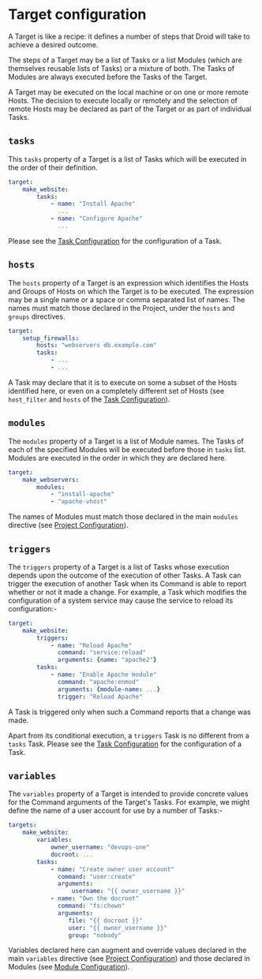 # Target configuration

A Target is like a recipe: it defines a number of steps that Droid will take to
achieve a desired outcome.

The steps of a Target may be a list of Tasks or a list Modules (which are
themselves reusable lists of Tasks) or a mixture of both.  The Tasks of Modules
are always executed before the Tasks of the Target.

A Target may be executed on the local machine or on one or more remote Hosts.
The decision to execute locally or remotely and the selection of remote Hosts
may be declared as part of the Target or as part of individual Tasks.

## `tasks`

This `tasks` property of a Target is a list of Tasks which will be executed in
the order of their definition.

```yaml
target:
    make_website:
        tasks:
            - name: "Install Apache"
              ...
            - name: "Configure Apache"
              ...
```

Please see the [Task Configuration][conf-task] for the configuration of a Task.

## `hosts`

The `hosts` property of a Target is an expression which identifies the Hosts
and Groups of Hosts on which the Target is to be executed.  The expression may
be a single name or a space or comma separated list of names.  The names must
match those declared in the Project, under the `hosts` and `groups` directives.

```yaml
target:
    setup_firewalls:
        hosts: "webservers db.example.com"
        tasks:
            - ...
            - ...
```

A Task may declare that it is to execute on some a subset of the Hosts
identified here, or even on a completely different set of Hosts (see
`host_filter` and `hosts` of the [Task Configuration][conf-task]).

## `modules`

The `modules` property of a Target is a list of Module names.  The Tasks of
each of the specified Modules will be executed before those in `tasks` list.
Modules are executed in the order in which they are declared here.

```yaml
target:
    make_webservers:
        modules:
            - "install-apache"
            - "apache-vhost"
```

The names of Modules must match those declared in the main `modules` directive
(see [Project Configuration][conf-project]).

## `triggers`

The `triggers` property of a Target is a list of Tasks whose execution depends
upon the outcome of the execution of other Tasks.  A Task can trigger the
execution of another Task when its Command is able to report whether or not it
made a change.  For example, a Task which modifies the configuration of a
system service may cause the service to reload its configuration:-

```yaml
target:
    make_website:
        triggers:
            - name: "Reload Apache"
              command: "service:reload"
              arguments: {name: "apache2"}
        tasks:
            - name: "Enable Apache module"
              command: "apache:enmod"
              arguments: {module-name: ...}
              trigger: "Reload Apache"
```

A Task is triggered only when such a Command reports that a change was made.

Apart from its conditional execution, a `triggers` Task is no different from a
`tasks` Task.  Please see the [Task Configuration][conf-task] for the
configuration of a Task.

## `variables`

The `variables` property of a Target is intended to provide concrete values for
the Command arguments of the Target's Tasks.  For example, we might define the
name of a user account for use by a number of Tasks:-

```yaml
targets:
    make_website:
        variables:
            owner_username: "devops-one"
            docroot: ...
        tasks:
            - name: "Create owner user account"
              command: "user:create"
              arguments:
                  username: "{{ owner_username }}"
            - name: "Own the docroot"
              command: "fs:chown"
              arguments:
                 file: "{{ docroot }}"
                 user: "{{ owner_username }}"
                 group: "nobody"
```

Variables declared here can augment and override values declared in the main
`variables` directive (see [Project Configuration][conf-project]) and those
declared in Modules (see [Module Configuration][conf-module]).

[conf-module]: </configuration-reference/module.html> "Module configuration"
[conf-project]: </configuration-reference/project.html> "Project configuration"
[conf-task]: </configuration-reference/task.html> "Task configuration"
